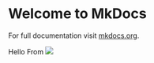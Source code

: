 # Welcome to MkDocs

For full documentation visit [mkdocs.org](https://www.mkdocs.org).

Hello From 
![](https://estherxyx.github.io/head-cat.png)